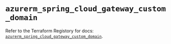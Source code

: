# `azurerm_spring_cloud_gateway_custom_domain`

Refer to the Terraform Registory for docs: [`azurerm_spring_cloud_gateway_custom_domain`](https://registry.terraform.io/providers/hashicorp/azurerm/3.66.0/docs/resources/spring_cloud_gateway_custom_domain).
